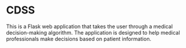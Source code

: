 # CDSS
This is a Flask web application that takes the user through a medical decision-making algorithm. The application is designed to help medical professionals make decisions based on patient information.

